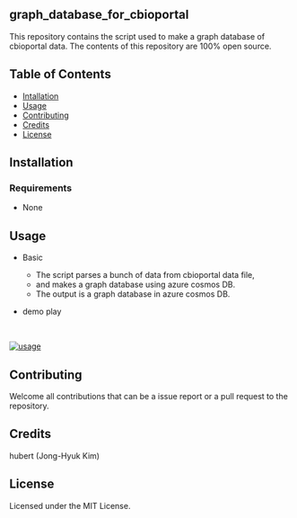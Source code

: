 ## graph_database_for_cbioportal
This repository contains the script used to make a graph database of cbioportal data.
The contents of this repository are 100% open source.


## Table of Contents
* [Intallation](#installation)
* [Usage](#usage)
* [Contributing](#contributing)
* [Credits](#credits)
* [License](#license)


## <a name="installation">Installation</a>
### Requirements
* None


## <a name="usage">Usage</a>

* Basic
  * The script parses a bunch of data from cbioportal data file,
  * and makes a graph database using azure cosmos DB.
  * The output is a graph database in azure cosmos DB.

* demo play
<br>

[![usage](https://github.com/hubert-bioinformatics/graph_database_for_cbioportal/tree/master/graph2.gif)](https://github.com/hubert-bioinformatics/graph_database_for_cbioportal/tree/master/graph2.gif)


## <a name="contributing">Contributing</a>


Welcome all contributions that can be a issue report or a pull request to the repository.


## <a name="credits">Credits</a>


hubert (Jong-Hyuk Kim)


## <a name="license">License</a>

Licensed under the MIT License.

